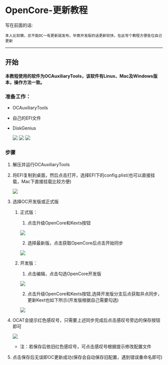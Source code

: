 # OpenCore-更新教程
写在前面的话:
```
本人比较懒，总不能OC一有更新就发布，毕竟开发版的话更新较快，在此写个教程方便各位自己更新
```
---
## 开始
#### 本教程使用的软件为OCAuxiliaryTools，该软件有Linux、Mac及Windows版本，操作方法一致。
### 准备工作：
- OCAuxiliaryTools
- 自己的EFI文件
- DiskGenius

  [![](https://img.shields.io/badge/DiskGenius-red)](https://www.diskgenius.cn/download.php)
  [![](https://img.shields.io/badge/EFI-grey)](https://github.com/gclm/Hackintosh-LEGION-Y7000P-I7-9750H)
  [![](https://img.shields.io/badge/OCAuxiliaryTools-purple)](https://github.com/ic005k/OCAuxiliaryTools)

### 步骤
1) 解压并运行OCAuxiliaryTools

2) 将EFI复制到桌面，然后点击打开，选择EFI下的config.plist(也可以直接挂载，Mac下直接挂载比较方便)

   ![](https://cdn.staticaly.com/gh/LoveGlaze/images/master/OCAuxiliaryTools/2.png)  
3) 选择OC开发版或正式版

    1) 正式版：
       1) 点击升级OpenCore和Kexts按钮

       ![](https://cdn.staticaly.com/gh/LoveGlaze/images/master/OCAuxiliaryTools/3.png)  

       2) 选择最新版，点击获取OpenCore后点击开始同步

       ![](https://cdn.staticaly.com/gh/LoveGlaze/images/master/OCAuxiliaryTools/3.1.png)  
    2) 开发版：
       1) 点击编辑，点击勾选OpenCore开发版
       
       ![](https://cdn.staticaly.com/gh/LoveGlaze/images/master/OCAuxiliaryTools/3.2.png)  
       
       2) 点击升级OpenCore和Kexts按钮,选择开发版分支后点获取并点同步，更新Kext也如下所示(开发版根据自己需要勾选)

       ![](https://cdn.staticaly.com/gh/LoveGlaze/images/master/OCAuxiliaryTools/3.3.png)  
       
4) OCAT会提示红色感叹号，只需要上述同步完成后点击感叹号旁边的保存按钮即可

   ![](https://cdn.staticaly.com/gh/LoveGlaze/images/master/OCAuxiliaryTools/4.png)  
   - 注：若保存后依旧红色感叹号，可点击感叹号根据提示修改配置文件
6) 点击保存后无误即OC更新成功(保存会自动保存旧配置，遇到错误重命名即可)

